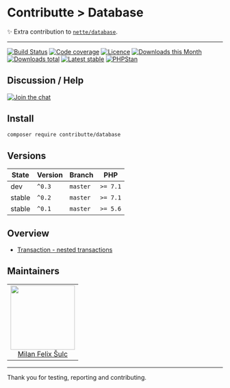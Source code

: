 # Contributte > Database

:sparkles: Extra contribution to [`nette/database`](https://github.com/nette/database).

-----

[![Build Status](https://img.shields.io/travis/contributte/database.svg?style=flat-square)](https://travis-ci.org/contributte/database)
[![Code coverage](https://img.shields.io/coveralls/contributte/database.svg?style=flat-square)](https://coveralls.io/r/contributte/database)
[![Licence](https://img.shields.io/packagist/l/contributte/database.svg?style=flat-square)](https://packagist.org/packages/contributte/database)
[![Downloads this Month](https://img.shields.io/packagist/dm/contributte/database.svg?style=flat-square)](https://packagist.org/packages/contributte/database)
[![Downloads total](https://img.shields.io/packagist/dt/contributte/database.svg?style=flat-square)](https://packagist.org/packages/contributte/database)
[![Latest stable](https://img.shields.io/packagist/v/contributte/database.svg?style=flat-square)](https://packagist.org/packages/contributte/database)
[![PHPStan](https://img.shields.io/badge/PHPStan-enabled-brightgreen.svg?style=flat)](https://github.com/phpstan/phpstan)

## Discussion / Help

[![Join the chat](https://img.shields.io/gitter/room/contributte/contributte.svg?style=flat-square)](http://bit.ly/ctteg)

## Install

```bash
composer require contributte/database
```

## Versions

| State       | Version | Branch   | PHP      |
|-------------|---------|----------|----------|
| dev         | `^0.3`  | `master` | `>= 7.1` |
| stable      | `^0.2`  | `master` | `>= 7.1` |
| stable      | `^0.1`  | `master` | `>= 5.6` |

## Overview

- [Transaction - nested transactions](https://github.com/contributte/database/blob/master/.docs/README.md#transaction)

## Maintainers

<table>
  <tbody>
    <tr>
      <td align="center">
        <a href="https://github.com/f3l1x">
            <img width="150" height="150" src="https://avatars2.githubusercontent.com/u/538058?v=3&s=150">
        </a>
        </br>
        <a href="https://github.com/f3l1x">Milan Felix Šulc</a>
      </td>
    </tr>
  </tbody>
</table>

---

Thank you for testing, reporting and contributing.
